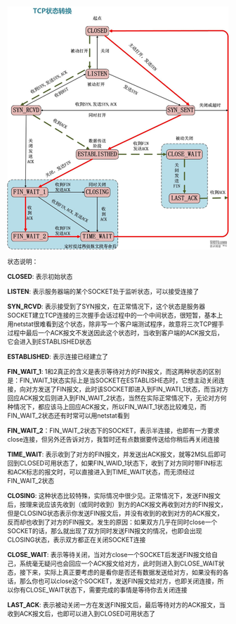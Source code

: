 ![img](img/wKiom1ZLIP2CRdNUAAlNCKgqwI0818.jpg)



状态说明：

**CLOSED**: 表示初始状态

**LISTEN**: 表示服务器端的某个SOCKET处于监听状态，可以接受连接了

**SYN_RCVD**: 表示接受到了SYN报文，在正常情况下，这个状态是服务器SOCKET建立TCP连接的三次握手会话过程中的一个中间状态，很短暂，基本上用netstat很难看到这个状态，除非写一个客户端测试程序，故意将三次TCP握手过程中最后一个ACK报文不发送因此这个状态时，当收到客户端的ACK报文后，它会进入到ESTABLISHED状态

**ESTABLISHED**: 表示连接已经建立了

**FIN_WAIT_1**: 1和2真正的含义是表示等待对方的FIN报文，而这两种状态的区别是：FIN_WAIT_1状态实际上是当SOCKET在ESTABLISHE态时，它想主动关闭连接，向对方发送了FIN报文，此时该SOCKET即进入到FIN_WATI_1状态，而当对方回应ACK报文后则进入到FIN_WAIT_2状态，当然在实际正常情况下，无论对方何种情况下，都应该马上回应ACK报文，所以FIN_WAIT_1状态比较难见，而FIN_WAIT_2状态还有时常可以用netstat看到

**FIN_WAIT_2**：FIN_WAIT_2状态下的SOCKET，表示半连接，也即有一方要求close连接，但另外还告诉对方，我暂时还有点数据要传送给你稍后再关闭连接

**TIME_WAIT**: 表示收到了对方的FIN报文，并发送出ACK报文，就等2MSL后即可回到CLOSED可用状态了，如果FIN_WAID_1状态下，收到了对方同时带FIN标志和ACK标志的报文时，可以直接进入到TIME_WAIT状态，而无须经过FIN_WAIT_2状态

**CLOSING**: 这种状态比较特殊，实际情况中很少见。正常情况下，发送FIN报文后，按理来说应该先收到（或同时收到）到方的ACK报文再收到对方的FIN报文，但是CLOSING状态表示你发送FIN报文后，并没有收到的收到对方的ACK报文，反而却也收到了对方的FIN报文。发生的原因：如果双方几乎在同时close一个SOCKET的话，那么就出现了双方同时发送FIN报文的情况，也即会出现CLOSING状态，表示双方都正在关闭SOCKET连接

**CLOSE_WAIT**: 表示等待关闭，当对方close一个SOCKET后发送FIN报文给自己，系统毫无疑问也会回应一个ACK报文给对方，此时则进入到CLOSE_WAIT状态，接下来，实际上真正要考虑的是看你是否还有数据发送给对方，如果没有的各话，那么你也可以close这个SOCKET，发送FIN报文给对方，也即关闭连接，所以你有CLOSE_WAIT状态下，需要完成的事情是等待你去关闭连接

**LAST_ACK**: 表示被动关闭一方在发送FIN报文后，最后等待对方的ACK报文，当收到ACK报文后，也即可以进入到CLOSED可用状态了